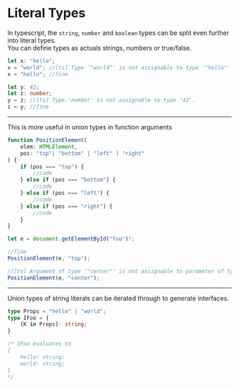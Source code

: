 # Literal Types

In typescript, the `string`, `number` and `boolean` types can be split even further into literal types.  
You can define types as actuals strings, numbers or true/false.

```typescript
let x: "hello";
x = "world"; //[ts] Type '"world"' is not assignable to type '"hello"'`
x = "hello"; //fine

let y: 42;
let z: number;
y = z; //[ts] Type 'number' is not assignable to type '42'.
z = y; //fine
```

---

This is more useful in union types in function arguments

```typescript
function PositionElement(
    elem: HTMLElement,
    pos: "top"| "bottom" | "left" | "right"
) {
    if (pos === "top") {
        //code
    } else if (pos === "bottom") {
        //code
    } else if (pos === "left") {
        //code
    } else if (pos === "right") {
        //code
    }
}

let e = document.getElementById("foo")!;

//fine
PositionElement(e, "top");

//[ts] Argument of type '"center"' is not assignable to parameter of type '"top" | "bottom" | "left" | "right"'.
PositionElement(e, "center");
```

---

Union types of string literals can be iterated through to generate interfaces.

```typescript
type Props = "hello" | "world";
type IFoo = {
    [K in Props]: string;
}

/* IFoo evaluates to
{
    hello: string;
    world: string;
}
*/
```